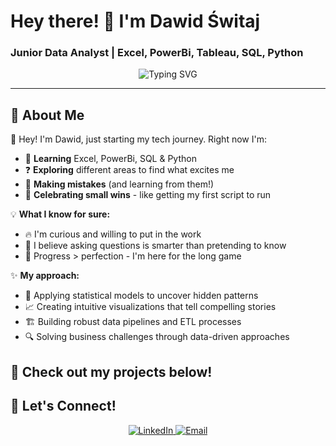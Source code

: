 # Hey there! 👋 I'm Dawid Świtaj  

### Junior Data Analyst | Excel, PowerBi, Tableau, SQL, Python

<p align="center">
  <img src="https://readme-typing-svg.herokuapp.com?color=00AEEF&size=22&center=true&vCenter=true&width=600&lines=Curious+Learner+%7C+Power+BI+%26+Tableau;Data+Explorer+%7C+SQL+%26+Python;Growth+Mentality+%7C+Excel" alt="Typing SVG">
</p>

---

## 🌱 About Me

👋 Hey! I'm Dawid, just starting my tech journey. Right now I'm:
- 🧠 **Learning** Excel, PowerBi, SQL & Python
- ❓ **Exploring** different areas to find what excites me
- 🤔 **Making mistakes** (and learning from them!)
- 🌟 **Celebrating small wins** - like getting my first script to run

💡 **What I know for sure:**
- 🔥 I'm curious and willing to put in the work
- 🤝 I believe asking questions is smarter than pretending to know
- 🐢 Progress > perfection - I'm here for the long game

✨ **My approach:**
- 🧠 Applying statistical models to uncover hidden patterns
- 📈 Creating intuitive visualizations that tell compelling stories
- 🏗️ Building robust data pipelines and ETL processes
- 🔍 Solving business challenges through data-driven approaches

📌 **Check out my projects below!**
---

## 📣 Let's Connect!

<p align="center">
  <a href="https://www.linkedin.com/in/dawid-%C5%9Bwitaj13/">
    <img src="https://img.shields.io/badge/LinkedIn-0077B5?style=for-the-badge&logo=linkedin&logoColor=white" alt="LinkedIn">
  </a>
  <a href="mailto:dawid.switay@gmail.com">
    <img src="https://img.shields.io/badge/Email-D14836?style=for-the-badge&logo=gmail&logoColor=white" alt="Email">
  </a>
</p>
